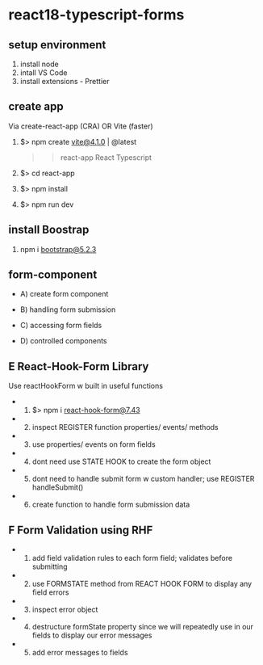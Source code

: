 # react18-typescript-forms
## setup environment

1. install node
2. intall VS Code
3. install extensions - Prettier

## create app

Via create-react-app (CRA) OR Vite (faster)

1. $> npm create vite@4.1.0 | @latest

   > > react-app
   > > React
   > > Typescript

2. $> cd react-app
3. $> npm install
4. $> npm run dev

## install Boostrap

1. npm i bootstrap@5.2.3

## form-component

- A) create form component

- B) handling form submission

- C) accessing form fields

- D) controlled components

## E React-Hook-Form Library

Use reactHookForm w built in useful functions

- 1. $> npm i react-hook-form@7.43
- 2. inspect REGISTER function properties/ events/ methods
- 3. use properties/ events on form fields
- 4. dont need use STATE HOOK to create the form object
- 5. dont need to handle submit form w custom handler; use REGISTER handleSubmit()
- 6. create function to handle form submission data

## F Form Validation using RHF

- 1. add field validation rules to each form field; validates before submitting
- 2. use FORMSTATE method from REACT HOOK FORM to display any field errors
- 3. inspect error object
- 4. destructure formState property since we will repeatedly use in our fields to display our error messages
- 5. add error messages to fields

